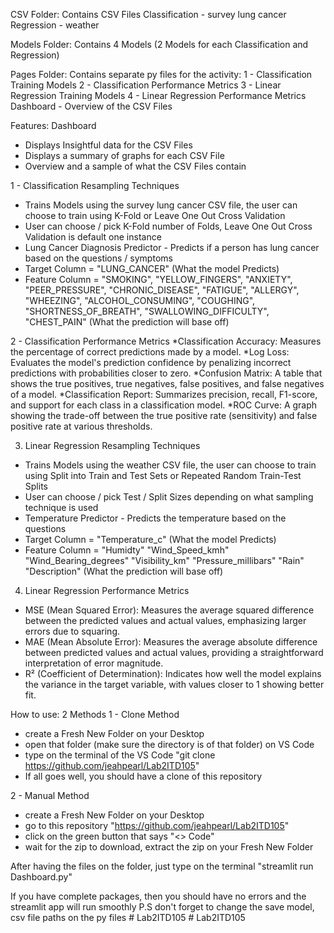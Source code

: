 CSV Folder:
Contains CSV Files
Classification - survey lung cancer
Regression - weather

Models Folder:
Contains 4 Models (2 Models for each Classification and Regression)

Pages Folder:
Contains separate py files for the activity:
1 - Classification Training Models
2 - Classification Performance Metrics
3 - Linear Regression Training Models
4 - Linear Regression Performance Metrics
Dashboard - Overview of the CSV Files

Features:
Dashboard
* Displays Insightful data for the CSV Files
* Displays a summary of graphs for each CSV File
* Overview and a sample of what the CSV Files contain

1 - Classification Resampling Techniques
* Trains Models using the survey lung cancer CSV file, the user can choose to train using K-Fold or Leave One Out Cross Validation
* User can choose / pick K-Fold number of Folds, Leave One Out Cross Validation is default one instance
* Lung Cancer Diagnosis Predictor - Predicts if a person has lung cancer based on the questions / symptoms
* Target Column = "LUNG_CANCER" (What the model Predicts)
* Feature Column = "SMOKING", "YELLOW_FINGERS", "ANXIETY", "PEER_PRESSURE", "CHRONIC_DISEASE",
        "FATIGUE", "ALLERGY", "WHEEZING", "ALCOHOL_CONSUMING", "COUGHING",
        "SHORTNESS_OF_BREATH", "SWALLOWING_DIFFICULTY", "CHEST_PAIN" (What the prediction will base off)
  
2 - Classification Performance Metrics
*Classification Accuracy: Measures the percentage of correct predictions made by a model.
*Log Loss: Evaluates the model's prediction confidence by penalizing incorrect predictions with probabilities closer to zero.
*Confusion Matrix: A table that shows the true positives, true negatives, false positives, and false negatives of a model.
*Classification Report: Summarizes precision, recall, F1-score, and support for each class in a classification model.
*ROC Curve: A graph showing the trade-off between the true positive rate (sensitivity) and false positive rate at various thresholds.

3. Linear Regression Resampling Techniques
* Trains Models using the weather CSV file, the user can choose to train using Split into Train and Test Sets or Repeated Random Train-Test Splits
* User can choose / pick Test / Split Sizes depending on what sampling technique is used
* Temperature Predictor - Predicts the temperature based on the questions
* Target Column = "Temperature_c" (What the model Predicts)
* Feature Column = "Humidty" "Wind_Speed_kmh" "Wind_Bearing_degrees" "Visibility_km" "Pressure_millibars" "Rain" "Description" (What the prediction will base off)

4. Linear Regression Performance Metrics
* MSE (Mean Squared Error): Measures the average squared difference between the predicted values and actual values, emphasizing larger errors due to squaring.
* MAE (Mean Absolute Error): Measures the average absolute difference between predicted values and actual values, providing a straightforward interpretation of error magnitude.
* R² (Coefficient of Determination): Indicates how well the model explains the variance in the target variable, with values closer to 1 showing better fit.

How to use:
2 Methods
1 - Clone Method 
* create a Fresh New Folder on your Desktop
* open that folder (make sure the directory is of that folder) on VS Code
* type on the terminal of the VS Code "git clone https://github.com/jeahpearl/Lab2ITD105"
* If all goes well, you should have a clone of this repository

2 - Manual Method
* create a Fresh New Folder on your Desktop
* go to this repository "https://github.com/jeahpearl/Lab2ITD105"
* click on the green button that says "<> Code"
* wait for the zip to download, extract the zip on your Fresh New Folder

After having the files on the folder, just type on the terminal
"streamlit run Dashboard.py"

If you have complete packages, then you should have no errors and the streamlit app will run smoothly
P.S don't forget to change the save model, csv file paths on the py files
#   L a b 2 I T D 1 0 5 
 
 #   L a b 2 I T D 1 0 5 
 
 
